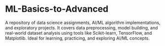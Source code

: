 # ML-Basics-to-Advanced
A repository of data science assignments, AI/ML algorithm implementations, and exploratory projects. It covers data preprocessing, model building, and real-world dataset analysis using tools like Scikit-learn, TensorFlow, and Matplotlib. Ideal for learning, practicing, and exploring AI/ML concepts.
